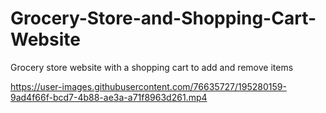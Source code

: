 # Grocery-Store-and-Shopping-Cart-Website
Grocery store website with a shopping cart to add and remove items


https://user-images.githubusercontent.com/76635727/195280159-9ad4f66f-bcd7-4b88-ae3a-a71f8963d261.mp4

